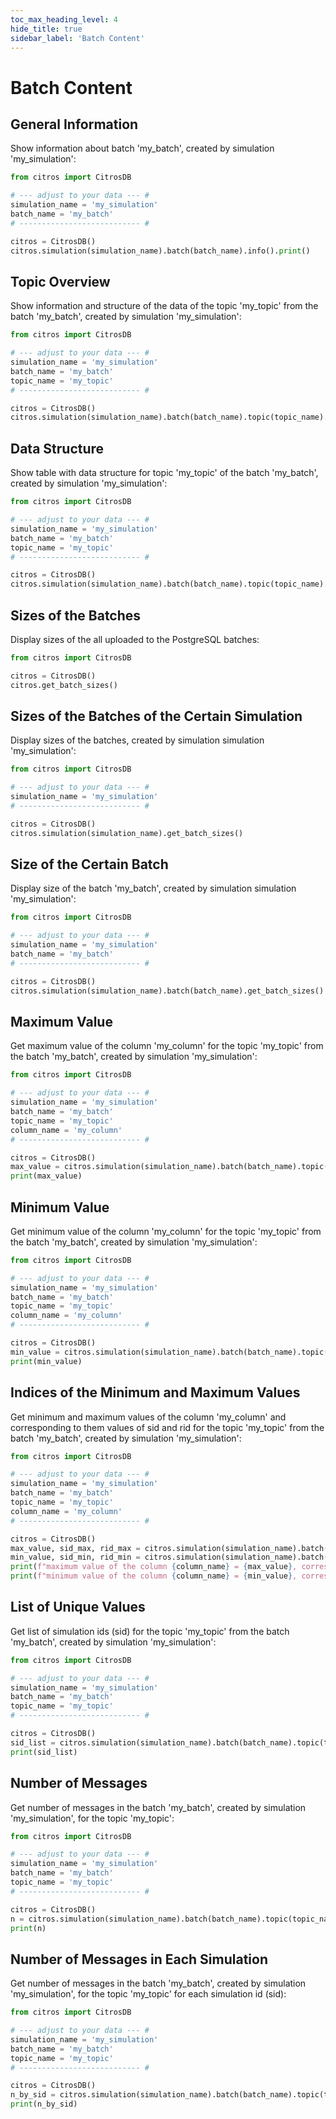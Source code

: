 ```yaml
---
toc_max_heading_level: 4
hide_title: true
sidebar_label: 'Batch Content'
---
```

# Batch Content

## General Information
Show information about batch 'my_batch', created by simulation 'my_simulation':

```python
from citros import CitrosDB

# --- adjust to your data --- #
simulation_name = 'my_simulation'
batch_name = 'my_batch'
# --------------------------- #

citros = CitrosDB()
citros.simulation(simulation_name).batch(batch_name).info().print()
```
## Topic Overview
Show information and structure of the data of the topic 'my_topic' from the batch 'my_batch', created by simulation 'my_simulation':

```python
from citros import CitrosDB

# --- adjust to your data --- #
simulation_name = 'my_simulation'
batch_name = 'my_batch'
topic_name = 'my_topic'
# --------------------------- #

citros = CitrosDB()
citros.simulation(simulation_name).batch(batch_name).topic(topic_name).info().print()
```
## Data Structure
Show table with data structure for topic 'my_topic' of  the batch 'my_batch', created by simulation 'my_simulation':

```python
from citros import CitrosDB

# --- adjust to your data --- #
simulation_name = 'my_simulation'
batch_name = 'my_batch'
topic_name = 'my_topic'
# --------------------------- #

citros = CitrosDB()
citros.simulation(simulation_name).batch(batch_name).topic(topic_name).get_data_structure()
```

## Sizes of the Batches
Display sizes of the all uploaded to the PostgreSQL batches:

```python
from citros import CitrosDB

citros = CitrosDB()
citros.get_batch_sizes()
```

## Sizes of the Batches of the Certain Simulation
Display sizes of the batches, created by simulation simulation 'my_simulation':

```python
from citros import CitrosDB

# --- adjust to your data --- #
simulation_name = 'my_simulation'
# --------------------------- #

citros = CitrosDB()
citros.simulation(simulation_name).get_batch_sizes()
```

## Size of the Certain Batch
Display size of the batch 'my_batch', created by simulation simulation 'my_simulation':

```python
from citros import CitrosDB

# --- adjust to your data --- #
simulation_name = 'my_simulation'
batch_name = 'my_batch'
# --------------------------- #

citros = CitrosDB()
citros.simulation(simulation_name).batch(batch_name).get_batch_sizes()
```

## Maximum Value
Get maximum value of the column 'my_column' for the topic 'my_topic' from the batch 'my_batch', created by simulation 'my_simulation':

```python
from citros import CitrosDB

# --- adjust to your data --- #
simulation_name = 'my_simulation'
batch_name = 'my_batch'
topic_name = 'my_topic'
column_name = 'my_column'
# --------------------------- #

citros = CitrosDB()
max_value = citros.simulation(simulation_name).batch(batch_name).topic(topic_name).get_max_value(column_name)
print(max_value)
```
## Minimum Value
Get minimum value of the column 'my_column' for the topic 'my_topic' from the batch 'my_batch', created by simulation 'my_simulation':

```python
from citros import CitrosDB

# --- adjust to your data --- #
simulation_name = 'my_simulation'
batch_name = 'my_batch'
topic_name = 'my_topic'
column_name = 'my_column'
# --------------------------- #

citros = CitrosDB()
min_value = citros.simulation(simulation_name).batch(batch_name).topic(topic_name).get_min_value(column_name)
print(min_value)
```
## Indices of the Minimum and Maximum Values
Get minimum and maximum values of the column 'my_column' and corresponding to them values of sid and rid for the topic 'my_topic' from the batch 'my_batch', created by simulation 'my_simulation':

```python
from citros import CitrosDB

# --- adjust to your data --- #
simulation_name = 'my_simulation'
batch_name = 'my_batch'
topic_name = 'my_topic'
column_name = 'my_column'
# --------------------------- #

citros = CitrosDB()
max_value, sid_max, rid_max = citros.simulation(simulation_name).batch(batch_name).topic(topic_name).get_max_value(column_name, return_index = True)
min_value, sid_min, rid_min = citros.simulation(simulation_name).batch(batch_name).topic(topic_name).get_min_value(column_name, return_index = True)
print(f"maximum value of the column {column_name} = {max_value}, corresponding sid = {sid_max}, rid = {rid_max}")
print(f"minimum value of the column {column_name} = {min_value}, corresponding sid = {sid_min}, rid = {rid_min}")
```
## List of Unique Values
Get list of simulation ids (sid) for the topic 'my_topic' from the batch 'my_batch', created by simulation 'my_simulation':

```python
from citros import CitrosDB

# --- adjust to your data --- #
simulation_name = 'my_simulation'
batch_name = 'my_batch'
topic_name = 'my_topic'
# --------------------------- #

citros = CitrosDB()
sid_list = citros.simulation(simulation_name).batch(batch_name).topic(topic_name).get_unique_values('sid')
print(sid_list)
```
## Number of Messages
Get number of messages in the batch 'my_batch', created by simulation 'my_simulation', for the topic 'my_topic':

```python
from citros import CitrosDB

# --- adjust to your data --- #
simulation_name = 'my_simulation'
batch_name = 'my_batch'
topic_name = 'my_topic'
# --------------------------- #

citros = CitrosDB()
n = citros.simulation(simulation_name).batch(batch_name).topic(topic_name).get_counts()
print(n)
```
## Number of Messages in Each Simulation
Get number of messages in the batch 'my_batch', created by simulation 'my_simulation', for the topic 'my_topic' for each simulation id (sid):

```python
from citros import CitrosDB

# --- adjust to your data --- #
simulation_name = 'my_simulation'
batch_name = 'my_batch'
topic_name = 'my_topic'
# --------------------------- #

citros = CitrosDB()
n_by_sid = citros.simulation(simulation_name).batch(batch_name).topic(topic_name).get_counts(group_by='sid')
print(n_by_sid)
```